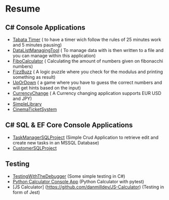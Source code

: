 # Resume

## C# Console Applications

- [Tabata Timer](https://github.com/danmilldev/TabataTimer) ( to have a timer wich follow the rules of 25 minutes work and 5 minutes pausing)
- [DataListManagingTool](https://github.com/danmilldev/DataListManagingTool) ( To manage data with is then written to a file and you can manage within this application)
- [FiboCalculator](https://github.com/danmilldev/FiboCalculator) ( Calculating the amount of numbers given on fibonacchi numbers)
- [FizzBuzz](https://github.com/danmilldev/FizzBuzz) ( A logic puzzle where you check for the modulus and printing something as result)
- [UpOrDown](https://github.com/danmilldev/UpOrDown) ( a game where you have to guess the correct numbers and will get hints based on the input)
- [CurrencyChange](https://github.com/danmilldev/CurrencyChange) ( A Currency changing application supports EUR USD and JPY)
- [SimpleLibrary](https://github.com/danmilldev/SimpleLibrary)
- [CinemaTicketSystem](https://github.com/danmilldev/CinemaTicketSystem)

## C# SQL & EF Core Console Applications

- [TaskManagerSQLProject](https://github.com/danmilldev/TaskManagerSQLProject) (Simple Crud Application to retrieve edit and create new tasks in an MSSQL Database)
- [CustomerSQLProject](https://github.com/danmilldev/CustomerSQLProject)
## Testing

- [TestingWithTheDebugger](https://github.com/danmilldev/TestingWithTheDebugger) (Some simple testing in C#)
- [Python Calculator Console App](https://github.com/danmilldev/Python-Calculator) (Python Calculator with pytest)
- [JS Calculator] (https://github.com/danmilldev/JS-Calculator) (Testing in form of Jest)
